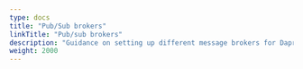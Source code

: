 ```yaml
---
type: docs
title: "Pub/Sub brokers"
linkTitle: "Pub/sub brokers"
description: "Guidance on setting up different message brokers for Dapr Pub/Sub"
weight: 2000
---
```


